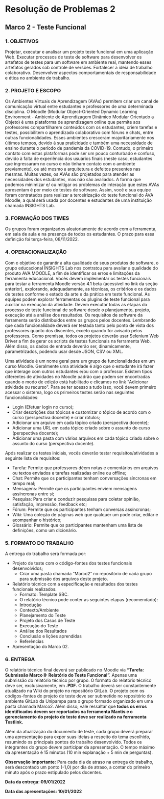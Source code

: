 # Resolução de Problemas 2
## Marco 2 - Teste Funcional

### 1. OBJETIVOS
Projetar, executar e analisar um projeto teste funcional em uma aplicação Web. Executar
processos de teste de software para desenvolver os artefatos de testes para um software
em ambiente real, mantendo esses artefatos gerados sob controle de versões. Fortalecer a
ideia de trabalho colaborativo. Desenvolver aspectos comportamentais de responsabilidade
e ética no ambiente de trabalho.

### 2. PROJETO E ESCOPO
Os Ambientes Virtuais de Aprendizagem (AVAs) permitem criar um canal de comunicação
virtual entre estudantes e professores de uma determinada disciplina. O Moodle (Modular
Object-Oriented Dynamic Learning Environment - Ambiente de Aprendizagem Dinâmico
Modular Orientado a Objeto) é uma plataforma de aprendizagem online que permite aos
professores compartilharem conteúdos com os estudantes, criem tarefas e testes,
possibilitem o aprendizado colaborativo com fóruns e chats, entre outras funcionalidades.
Esses ambientes cresceram majoritariamente nos últimos tempos, devido à sua praticidade
e também uma necessidade de ensino durante o período de pandemia da COVID-19.
Contudo, o primeiro contato com estas plataformas pode ser um pouco conturbado e
confuso, devido à falta de experiência dos usuários finais (neste caso, estudantes que
ingressaram no curso e não tinham contato com o ambiente previamente), ou até mesmo a
arquitetura e defeitos presentes nas mesmas. Muitas vezes, os AVAs são projetados para
atender as necessidades dos estudantes, mas não são avaliados. A forma que podemos
minimizar e/ ou mitigar os problemas de interação que estes AVAs apresentam é por meio
de testes de software. Assim, você e sua equipe foram contratados para realizar a
terceirização do teste funcional do AVA Moodle, a qual será usada por docentes e
estudantes de uma instituição chamada INSIGHTS Lab.

### 3. FORMAÇÃO DOS TIMES
Os grupos foram organizados aleatoriamente de acordo com a ferramenta, em sala de aula
e na presença de todos os estudantes. O prazo para essa definição foi terça-feira,
08/11/2022.

### 4. OPERACIONALIZAÇÃO
Com o objetivo de garantir a alta qualidade de seus produtos de software, o grupo
educacional INSIGHTS Lab nos contratou para avaliar a qualidade do produto AVA
MOODLE, a fim de identificar os erros e limitações da ferramenta educacional.
Vocês devem implementar os testes funcionais para testar a ferramenta Moodle versão 4.1
beta (acessível no link da seção anterior), explorando, adequadamente, as técnicas, os
critérios e os dados de testes conforme o estado da arte e da prática em teste funcional.
As equipes podem explorar ferramentas ou plugins de teste funcional para auxiliar na
execução da atividade. Devem executar todas as etapas do processo de teste funcional de
software desde o planejamento, projeto, execução até a análise dos resultados.
Os requisitos de software da ferramenta serão distribuídos entre os grupos pelos
docentes. Lembrando que cada funcionalidade deverá ser testada tanto pelo ponto de vista
dos professores quanto dos discentes, exceto quando for avisado pelos professores.
Como premissa, todos os projetos deverão usar Selenium Web Driver a fim de gerar os
scripts de testes funcionais na ferramenta Web. Além disso, os dados de entrada deverão
ser, dinamicamente, parametrizados, podendo usar desde JSON, CSV ou XML.

Uma atividade é um nome geral para um grupo de funcionalidades em um curso Moodle.
Geralmente uma atividade é algo que o estudante irá fazer que interage com outros
estudantes e/ou com o professor. Existem tipos diferentes de atividades no Moodle padrão
que podem ser encontradas quando o modo de edição está habilitado e clicamos no link
"Adicionar atividade ou recurso". Para se ter acesso a tudo isso, você devem primeiro
acessar o sistema, logo os primeiros testes serão nas seguintes funcionalidades:

<ul>
<li> Login (Efetuar login no curso);
<li> Criar descrições dos tópicos e customizar o tópico de acordo com o curso
(perspectiva docente) e criar rótulos;
<li> Adicionar um arquivo em cada tópico criado (perspectiva docente);
<li> Adicionar uma URL em cada tópico criado sobre o assunto do curso (perspectiva
docente);
<li> Adicionar uma pasta com vários arquivos em cada tópico criado sobre o assunto do
curso (perspectiva docente).
</ul>

Após realizar os testes iniciais, vocês deverão testar requisitos/atividades a seguinte lista de requisitos:

<ul>
<li> Tarefa: Permite que professores dêem notas e comentários em arquivos ou textos
enviados e tarefas realizadas online ou offline;
<li> Chat: Permite que os participantes tenham conversações síncronas em tempo real;
<li> Mensagens: Permite que os participantes enviem mensagens assíncronas entre si;
<li> Pesquisa: Para criar e conduzir pesquisas para coletar opinião, satisfação,
impressão, feedback etc;
<li> Fórum: Permite que os participantes tenham conversas assíncronas;
<li> Wiki: Uma coleção de páginas web que qualquer um pode criar, editar e acompanhar
o histórico;
<li> Glossário: Permite que os participantes mantenham uma lista de definições, como
um dicionário.
</ul>

### 5. FORMATO DO TRABALHO
A entrega do trabalho será formada por:
<ul>
 <li>Projeto de teste com o código-fontes dos testes funcionais desenvolvidos;
    <ul>
    <li>Criar uma pasta chamada “Marco2” no repositório de cada grupo para submissão dos arquivos deste projeto.
    </ul>
 <li>Relatório técnico com a especificação e resultados dos testes funcionais realizados.
    <ul>
    <li>Formato: Template SBC.
    <li>O relatório técnico pode conter as seguintes etapas (recomendado):
    </ul>
        <ul>
        <li>Introdução
        <li>Contexto/Ambiente
        <li>Planejamento do Teste
        <li>Projeto dos Casos de Teste
        <li>Execução do Teste
        <li>Análise dos Resultados
        <li>Conclusão e lições aprendidas
        <li>Referências
        </ul>
<li>Apresentação do Marco 02.
 </ul>

### 6. ENTREGA
O relatório técnico final deverá ser publicado no Moodle via <b>“Tarefa: Submissão Marco II:
Relatório do Teste Funcional”.</b> Apenas uma submissão do relatório técnico por grupo. O
formato do relatório técnico deve ser, exclusivamente, em <b>.PDF.</b>
O trabalho deverá ser constantemente atualizado na Wiki do projeto no repositório GitLab.
O projeto com os códigos-fontes do projeto de teste deve ser submetido no repositório do
ambiente GitLab da Unipampa para o grupo formado organizado em uma pasta chamada
Marco2. Além disso, vale ressaltar que <b>todos os erros identificados devem ser reportados na ferramenta Mantis e o gerenciamento do projeto de teste deve ser
realizado na ferramenta Testlink.</b>

Além da atualização do documento de teste, cada grupo deverá preparar uma apresentação
para expor suas ideias a respeito do tema escolhido, resumindo os principais pontos do
trabalho desenvolvido. Todos os integrantes do grupo devem participar da apresentação. O
tempo máximo da apresentação é 15 minutos (10 min explanação + 5 min de perguntas).

<b>Observação importante:</b> Para cada dia de atraso na entrega do trabalho, será descontado
um ponto (-1,0) por dia de atraso, a contar do primeiro minuto após o prazo estipulado pelos
docentes.

<b>Data da entrega: 09/01/2022</b>

<b>Data das apresentações: 10/01/2022</b>
